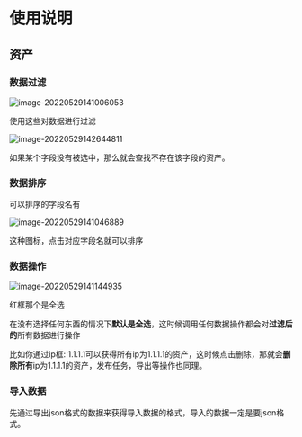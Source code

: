 # 使用说明



## 资产



### 数据过滤

![image-20220529141006053](https://image-1252497848.cos.ap-nanjing.myqcloud.com/20220529141006.png)

使用这些对数据进行过滤



![image-20220529142644811](https://image-1252497848.cos.ap-nanjing.myqcloud.com/20220529142644.png)

如果某个字段没有被选中，那么就会查找不存在该字段的资产。





### 数据排序

可以排序的字段名有

![image-20220529141046889](https://image-1252497848.cos.ap-nanjing.myqcloud.com/20220529141046.png)

这种图标，点击对应字段名就可以排序



### 数据操作

![image-20220529141144935](https://image-1252497848.cos.ap-nanjing.myqcloud.com/20220529141145.png)

红框那个是全选

在没有选择任何东西的情况下**默认是全选**，这时候调用任何数据操作都会对**过滤后的**所有数据进行操作

比如你通过ip框: 1.1.1.1可以获得所有ip为1.1.1.1的资产，这时候点击删除，那就会**删除所有**ip为1.1.1.1的资产，发布任务，导出等操作也同理。



### 导入数据

先通过导出json格式的数据来获得导入数据的格式，导入的数据一定是要json格式。
